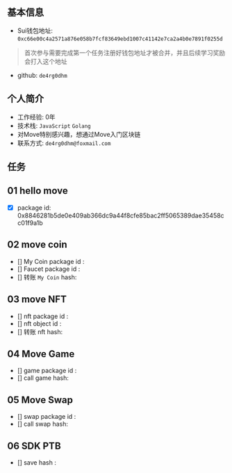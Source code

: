 ## 基本信息
- Sui钱包地址: `0xc66e00c4a2571a876e058b7fcf83649ebd1007c41142e7ca2a4b0e7891f0255d`
> 首次参与需要完成第一个任务注册好钱包地址才被合并，并且后续学习奖励会打入这个地址
- github: `de4rg0dhm`

## 个人简介
- 工作经验: 0年
- 技术栈: `JavaScript` `Golang`
- 对Move特别感兴趣，想通过Move入门区块链
- 联系方式: `de4rg0dhm@foxmail.com` 

## 任务

##   01 hello move  
- [x] package id: 0x8846281b5de0e409ab366dc9a44f8cfe85bac2ff5065389dae35458cc01f9a1b

##   02 move coin
- [] My Coin package id : 
- [] Faucet package id : 
- [] 转账 `My Coin` hash:

##   03 move NFT
- [] nft package id :
- [] nft object id : 
- [] 转账 nft  hash:

##   04 Move Game
- [] game package id :
- [] call game hash:

##   05 Move Swap
- [] swap package id :
- [] call swap hash:

##   06 SDK PTB
- [] save hash :
